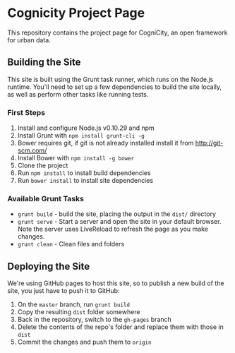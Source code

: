 # Cognicity Project Page

This repository contains the project page for CogniCity, an open framework for urban data.

## Building the Site

This site is built using the Grunt task runner, which runs on the Node.js runtime. You'll need to set up a few dependencies to build the site locally, as well as perform other tasks like running tests.

### First Steps

1. Install and configure Node.js v0.10.29 and npm
2. Install Grunt with `npm install grunt-cli -g`
3. Bower requires git, if git is not already installed install it from http://git-scm.com/
4. Install Bower with `npm install -g bower`
5. Clone the project
6. Run `npm install` to install build dependencies
7. Run `bower install` to install site dependencies

### Available Grunt Tasks

- `grunt build` - build the site, placing the output in the `dist/` directory
- `grunt serve` - Start a server and open the site in your default browser. Note the server uses LiveReload to refresh the page as you make changes.
- `grunt clean` - Clean files and folders

## Deploying the Site

We're using GitHub pages to host this site, so to publish a new build of the site, you just have to push it to GitHub:

1. On the `master` branch, run `grunt build`
2. Copy the resulting `dist` folder somewhere
3. Back in the repository, switch to the `gh-pages` branch
4. Delete the contents of the repo's folder and replace them with those in `dist`
5. Commit the changes and push them to `origin`
